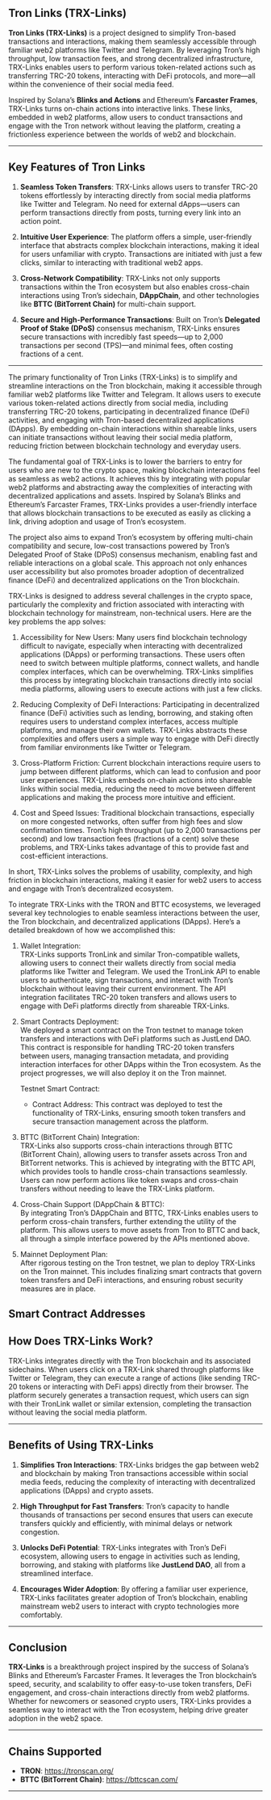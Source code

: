 ## Tron Links (TRX-Links)

**Tron Links (TRX-Links)** is a project designed to simplify Tron-based transactions and interactions, making them seamlessly accessible through familiar web2 platforms like Twitter and Telegram. By leveraging Tron’s high throughput, low transaction fees, and strong decentralized infrastructure, TRX-Links enables users to perform various token-related actions such as transferring TRC-20 tokens, interacting with DeFi protocols, and more—all within the convenience of their social media feed.

Inspired by Solana’s **Blinks and Actions** and Ethereum’s **Farcaster Frames**, TRX-Links turns on-chain actions into interactive links. These links, embedded in web2 platforms, allow users to conduct transactions and engage with the Tron network without leaving the platform, creating a frictionless experience between the worlds of web2 and blockchain.

---

## Key Features of Tron Links

1. **Seamless Token Transfers**: TRX-Links allows users to transfer TRC-20 tokens effortlessly by interacting directly from social media platforms like Twitter and Telegram. No need for external dApps—users can perform transactions directly from posts, turning every link into an action point.

2. **Intuitive User Experience**: The platform offers a simple, user-friendly interface that abstracts complex blockchain interactions, making it ideal for users unfamiliar with crypto. Transactions are initiated with just a few clicks, similar to interacting with traditional web2 apps.

3. **Cross-Network Compatibility**: TRX-Links not only supports transactions within the Tron ecosystem but also enables cross-chain interactions using Tron’s sidechain, **DAppChain**, and other technologies like **BTTC (BitTorrent Chain)** for multi-chain support.

4. **Secure and High-Performance Transactions**: Built on Tron’s **Delegated Proof of Stake (DPoS)** consensus mechanism, TRX-Links ensures secure transactions with incredibly fast speeds—up to 2,000 transactions per second (TPS)—and minimal fees, often costing fractions of a cent.

---

The primary functionality of Tron Links (TRX-Links) is to simplify and streamline interactions on the Tron blockchain, making it accessible through familiar web2 platforms like Twitter and Telegram. It allows users to execute various token-related actions directly from social media, including transferring TRC-20 tokens, participating in decentralized finance (DeFi) activities, and engaging with Tron-based decentralized applications (DApps). By embedding on-chain interactions within shareable links, users can initiate transactions without leaving their social media platform, reducing friction between blockchain technology and everyday users.

The fundamental goal of TRX-Links is to lower the barriers to entry for users who are new to the crypto space, making blockchain interactions feel as seamless as web2 actions. It achieves this by integrating with popular web2 platforms and abstracting away the complexities of interacting with decentralized applications and assets. Inspired by Solana’s Blinks and Ethereum’s Farcaster Frames, TRX-Links provides a user-friendly interface that allows blockchain transactions to be executed as easily as clicking a link, driving adoption and usage of Tron’s ecosystem.

The project also aims to expand Tron’s ecosystem by offering multi-chain compatibility and secure, low-cost transactions powered by Tron’s Delegated Proof of Stake (DPoS) consensus mechanism, enabling fast and reliable interactions on a global scale. This approach not only enhances user accessibility but also promotes broader adoption of decentralized finance (DeFi) and decentralized applications on the Tron blockchain.


TRX-Links is designed to address several challenges in the crypto space, particularly the complexity and friction associated with interacting with blockchain technology for mainstream, non-technical users. Here are the key problems the app solves:

1. Accessibility for New Users: Many users find blockchain technology difficult to navigate, especially when interacting with decentralized applications (DApps) or performing transactions. These users often need to switch between multiple platforms, connect wallets, and handle complex interfaces, which can be overwhelming. TRX-Links simplifies this process by integrating blockchain transactions directly into social media platforms, allowing users to execute actions with just a few clicks.

2. Reducing Complexity of DeFi Interactions: Participating in decentralized finance (DeFi) activities such as lending, borrowing, and staking often requires users to understand complex interfaces, access multiple platforms, and manage their own wallets. TRX-Links abstracts these complexities and offers users a simple way to engage with DeFi directly from familiar environments like Twitter or Telegram.

3. Cross-Platform Friction: Current blockchain interactions require users to jump between different platforms, which can lead to confusion and poor user experiences. TRX-Links embeds on-chain actions into shareable links within social media, reducing the need to move between different applications and making the process more intuitive and efficient.

4. Cost and Speed Issues: Traditional blockchain transactions, especially on more congested networks, often suffer from high fees and slow confirmation times. Tron’s high throughput (up to 2,000 transactions per second) and low transaction fees (fractions of a cent) solve these problems, and TRX-Links takes advantage of this to provide fast and cost-efficient interactions.

In short, TRX-Links solves the problems of usability, complexity, and high friction in blockchain interactions, making it easier for web2 users to access and engage with Tron’s decentralized ecosystem.


To integrate TRX-Links with the TRON and BTTC ecosystems, we leveraged several key technologies to enable seamless interactions between the user, the Tron blockchain, and decentralized applications (DApps). Here’s a detailed breakdown of how we accomplished this:

1. Wallet Integration:  
   TRX-Links supports TronLink and similar Tron-compatible wallets, allowing users to connect their wallets directly from social media platforms like Twitter and Telegram. We used the TronLink API to enable users to authenticate, sign transactions, and interact with Tron’s blockchain without leaving their current environment. The API integration facilitates TRC-20 token transfers and allows users to engage with DeFi platforms directly from shareable TRX-Links.

2. Smart Contracts Deployment:  
   We deployed a smart contract on the Tron testnet to manage token transfers and interactions with DeFi platforms such as JustLend DAO. This contract is responsible for handling TRC-20 token transfers between users, managing transaction metadata, and providing interaction interfaces for other DApps within the Tron ecosystem. As the project progresses, we will also deploy it on the Tron mainnet.

   Testnet Smart Contract:  
   - Contract Address: 
   This contract was deployed to test the functionality of TRX-Links, ensuring smooth token transfers and secure transaction management across the platform.

3. BTTC (BitTorrent Chain) Integration:  
   TRX-Links also supports cross-chain interactions through BTTC (BitTorrent Chain), allowing users to transfer assets across Tron and BitTorrent networks. This is achieved by integrating with the BTTC API, which provides tools to handle cross-chain transactions seamlessly. Users can now perform actions like token swaps and cross-chain transfers without needing to leave the TRX-Links platform.

4. Cross-Chain Support (DAppChain & BTTC):  
   By integrating Tron’s DAppChain and BTTC, TRX-Links enables users to perform cross-chain transfers, further extending the utility of the platform. This allows users to move assets from Tron to BTTC and back, all through a simple interface powered by the APIs mentioned above.

6. Mainnet Deployment Plan:  
   After rigorous testing on the Tron testnet, we plan to deploy TRX-Links on the Tron mainnet. This includes finalizing smart contracts that govern token transfers and DeFi interactions, and ensuring robust security measures are in place.


## Smart Contract Addresses

## How Does TRX-Links Work?

TRX-Links integrates directly with the Tron blockchain and its associated sidechains. When users click on a TRX-Link shared through platforms like Twitter or Telegram, they can execute a range of actions (like sending TRC-20 tokens or interacting with DeFi apps) directly from their browser. The platform securely generates a transaction request, which users can sign with their TronLink wallet or similar extension, completing the transaction without leaving the social media platform.

---

## Benefits of Using TRX-Links

1. **Simplifies Tron Interactions**: TRX-Links bridges the gap between web2 and blockchain by making Tron transactions accessible within social media feeds, reducing the complexity of interacting with decentralized applications (DApps) and crypto assets.

2. **High Throughput for Fast Transfers**: Tron’s capacity to handle thousands of transactions per second ensures that users can execute transfers quickly and efficiently, with minimal delays or network congestion.

3. **Unlocks DeFi Potential**: TRX-Links integrates with Tron’s DeFi ecosystem, allowing users to engage in activities such as lending, borrowing, and staking with platforms like **JustLend DAO**, all from a streamlined interface.

4. **Encourages Wider Adoption**: By offering a familiar user experience, TRX-Links facilitates greater adoption of Tron’s blockchain, enabling mainstream web2 users to interact with crypto technologies more comfortably.

---

## Conclusion

**TRX-Links** is a breakthrough project inspired by the success of Solana’s Blinks and Ethereum’s Farcaster Frames. It leverages the Tron blockchain’s speed, security, and scalability to offer easy-to-use token transfers, DeFi engagement, and cross-chain interactions directly from web2 platforms. Whether for newcomers or seasoned crypto users, TRX-Links provides a seamless way to interact with the Tron ecosystem, helping drive greater adoption in the web2 space.

---

## Chains Supported

- **TRON**: https://tronscan.org/
- **BTTC (BitTorrent Chain)**: https://bttcscan.com/

---

